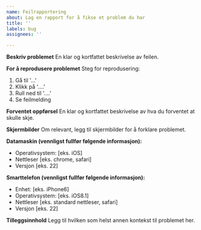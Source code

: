 ```yaml
---
name: Feilrapportering
about: Lag en rapport for å fikse et problem du har
title: ''
labels: bug
assignees: ''

---
```


**Beskriv problemet**
En klar og kortfattet beskrivelse av feilen.

**For å reprodusere problemet**
Steg for reprodusering:
1. Gå til '...'
2. Klikk på '....'
3. Rull ned til '....'
4. Se feilmelding

**Forventet oppførsel**
En klar og kortfattet beskrivelse av hva du forventet at skulle skje.

**Skjermbilder**
Om relevant, legg til skjermbilder for å forklare problemet.

**Datamaskin (vennligst fullfør følgende informasjon):**
 - Operativsystem: [eks. iOS]
 - Nettleser [eks. chrome, safari]
 - Versjon [eks. 22]

**Smarttelefon (vennligst fullfør følgende informasjon):**
 - Enhet: [eks. iPhone6]
 - Operativsystem: [eks. iOS8.1]
 - Nettleser [eks. standard nettleser, safari]
 - Versjon [eks. 22]

**Tilleggsinnhold**
Legg til hvilken som helst annen kontekst til problemet her.
